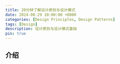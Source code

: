 ```yaml
---
title: 20分钟了解设计原则与设计模式
date: 2024-08-29 10:00:00 +0800
categories: [Design Principles, Design Patterns]
tags: [Design]
description: 设计原则与设计模式基础
pin: true
---
```


## 介绍
